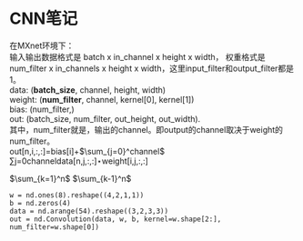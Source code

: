 # CNN笔记  
在MXnet环境下：  
输入输出数据格式是 batch x in_channel x height x width， 
权重格式是 num_filter x in_channels x height x width，这里input_filter和output_filter都是1。  
data: (__batch_size__, channel, height, width)  
weight: (__num_filter__, channel, kernel[0], kernel[1])  
bias: (num_filter,)  
out: (batch_size, num_filter, out_height, out_width).  
其中，num_filter就是，输出的channel。即output的channel取决于weight的num_filter。  
out[n,i,:,:]=bias[i]+$\sum_{j=0}^channel$   ∑j=0channeldata[n,j,:,:]⋆weight[i,j,:,:]


$\sum_{k=1}^n$
$\sum_{k-1}^n$

    w = nd.ones(8).reshape((4,2,1,1))
    b = nd.zeros(4)
    data = nd.arange(54).reshape((3,2,3,3))
    out = nd.Convolution(data, w, b, kernel=w.shape[2:], num_filter=w.shape[0])

